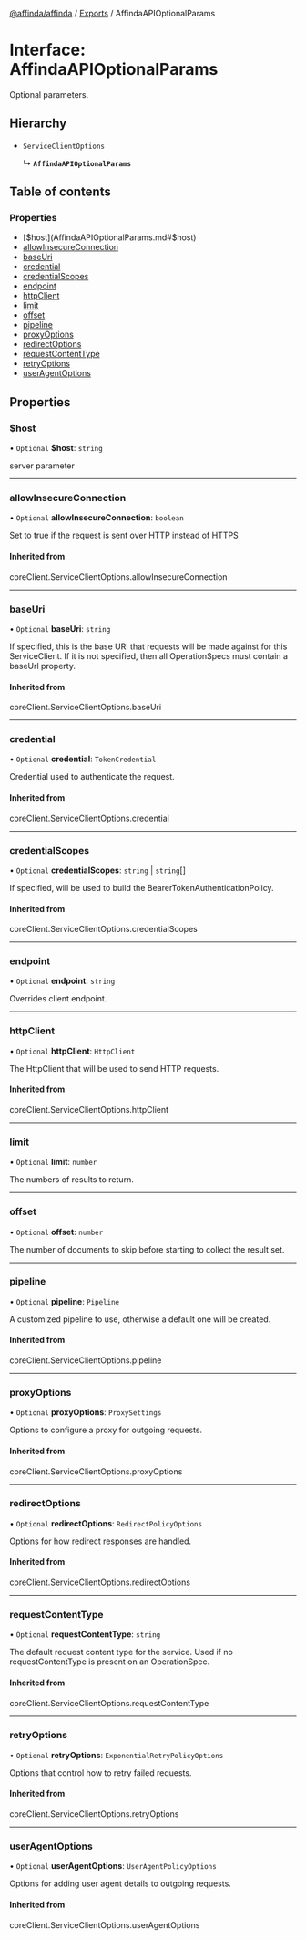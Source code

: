 [@affinda/affinda](../README.md) / [Exports](../modules.md) / AffindaAPIOptionalParams

# Interface: AffindaAPIOptionalParams

Optional parameters.

## Hierarchy

- `ServiceClientOptions`

  ↳ **`AffindaAPIOptionalParams`**

## Table of contents

### Properties

- [$host](AffindaAPIOptionalParams.md#$host)
- [allowInsecureConnection](AffindaAPIOptionalParams.md#allowinsecureconnection)
- [baseUri](AffindaAPIOptionalParams.md#baseuri)
- [credential](AffindaAPIOptionalParams.md#credential)
- [credentialScopes](AffindaAPIOptionalParams.md#credentialscopes)
- [endpoint](AffindaAPIOptionalParams.md#endpoint)
- [httpClient](AffindaAPIOptionalParams.md#httpclient)
- [limit](AffindaAPIOptionalParams.md#limit)
- [offset](AffindaAPIOptionalParams.md#offset)
- [pipeline](AffindaAPIOptionalParams.md#pipeline)
- [proxyOptions](AffindaAPIOptionalParams.md#proxyoptions)
- [redirectOptions](AffindaAPIOptionalParams.md#redirectoptions)
- [requestContentType](AffindaAPIOptionalParams.md#requestcontenttype)
- [retryOptions](AffindaAPIOptionalParams.md#retryoptions)
- [userAgentOptions](AffindaAPIOptionalParams.md#useragentoptions)

## Properties

### $host

• `Optional` **$host**: `string`

server parameter

___

### allowInsecureConnection

• `Optional` **allowInsecureConnection**: `boolean`

Set to true if the request is sent over HTTP instead of HTTPS

#### Inherited from

coreClient.ServiceClientOptions.allowInsecureConnection

___

### baseUri

• `Optional` **baseUri**: `string`

If specified, this is the base URI that requests will be made against for this ServiceClient.
If it is not specified, then all OperationSpecs must contain a baseUrl property.

#### Inherited from

coreClient.ServiceClientOptions.baseUri

___

### credential

• `Optional` **credential**: `TokenCredential`

Credential used to authenticate the request.

#### Inherited from

coreClient.ServiceClientOptions.credential

___

### credentialScopes

• `Optional` **credentialScopes**: `string` \| `string`[]

If specified, will be used to build the BearerTokenAuthenticationPolicy.

#### Inherited from

coreClient.ServiceClientOptions.credentialScopes

___

### endpoint

• `Optional` **endpoint**: `string`

Overrides client endpoint.

___

### httpClient

• `Optional` **httpClient**: `HttpClient`

The HttpClient that will be used to send HTTP requests.

#### Inherited from

coreClient.ServiceClientOptions.httpClient

___

### limit

• `Optional` **limit**: `number`

The numbers of results to return.

___

### offset

• `Optional` **offset**: `number`

The number of documents to skip before starting to collect the result set.

___

### pipeline

• `Optional` **pipeline**: `Pipeline`

A customized pipeline to use, otherwise a default one will be created.

#### Inherited from

coreClient.ServiceClientOptions.pipeline

___

### proxyOptions

• `Optional` **proxyOptions**: `ProxySettings`

Options to configure a proxy for outgoing requests.

#### Inherited from

coreClient.ServiceClientOptions.proxyOptions

___

### redirectOptions

• `Optional` **redirectOptions**: `RedirectPolicyOptions`

Options for how redirect responses are handled.

#### Inherited from

coreClient.ServiceClientOptions.redirectOptions

___

### requestContentType

• `Optional` **requestContentType**: `string`

The default request content type for the service.
Used if no requestContentType is present on an OperationSpec.

#### Inherited from

coreClient.ServiceClientOptions.requestContentType

___

### retryOptions

• `Optional` **retryOptions**: `ExponentialRetryPolicyOptions`

Options that control how to retry failed requests.

#### Inherited from

coreClient.ServiceClientOptions.retryOptions

___

### userAgentOptions

• `Optional` **userAgentOptions**: `UserAgentPolicyOptions`

Options for adding user agent details to outgoing requests.

#### Inherited from

coreClient.ServiceClientOptions.userAgentOptions
